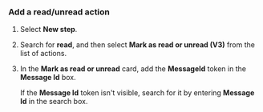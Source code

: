 ### Add a read/unread action

1. Select **New step**.

2. Search for **read**, and then select **Mark as read or unread (V3)** from the list of actions.

3. In the **Mark as read or unread** card, add the **MessageId** token in the **Message Id** box.
   
     If the **Message Id** token isn't visible, search for it by entering **Message Id** in the search box.
